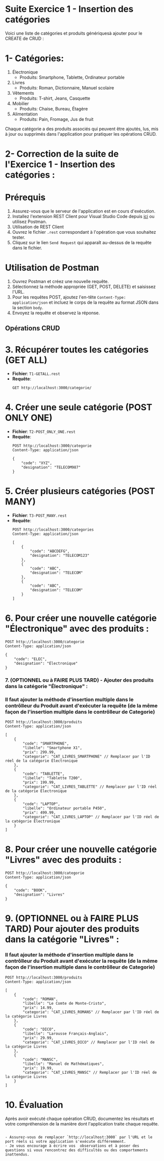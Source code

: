 # Suite Exercice 1 - Insertion des catégories 

Voici une liste de catégories et produits génériquesà ajouter pour le CREATE de CRUD :

# 1- Catégories:

1. Électronique
   - Produits: Smartphone, Tablette, Ordinateur portable
2. Livres
   - Produits: Roman, Dictionnaire, Manuel scolaire
3. Vêtements
   - Produits: T-shirt, Jeans, Casquette
4. Mobilier
   - Produits: Chaise, Bureau, Étagère
5. Alimentation
   - Produits: Pain, Fromage, Jus de fruit

Chaque catégorie a des produits associés qui peuvent être ajoutés, lus, mis à jour ou supprimés dans l'application pour pratiquer les opérations CRUD.


# 2- Correction de la suite de l'Exercice 1 - Insertion des catégories : 

# Prérequis

1. Assurez-vous que le serveur de l'application est en cours d'exécution.
2. Installez l'extension REST Client pour Visual Studio Code depuis [ici](https://marketplace.visualstudio.com/items?itemName=humao.rest-client) ou utilisez Postman.
3. Utilisation de REST Client
4. Ouvrez le fichier `.rest` correspondant à l'opération que vous souhaitez tester.
5. Cliquez sur le lien `Send Request` qui apparaît au-dessus de la requête dans le fichier.

# Utilisation de Postman

1. Ouvrez Postman et créez une nouvelle requête.
2. Sélectionnez la méthode appropriée (GET, POST, DELETE) et saisissez l'URL.
3. Pour les requêtes POST, ajoutez l'en-tête `Content-Type: application/json` et incluez le corps de la requête au format JSON dans la section `body`.
4. Envoyez la requête et observez la réponse.


## Opérations CRUD

# 3. Récupérer toutes les catégories (GET ALL)

- **Fichier**: `T1-GETALL.rest`
- **Requête**:
  ```http
  GET http://localhost:3000/categorie/
  ```

# 4. Créer une seule catégorie (POST ONLY ONE)

- **Fichier**: `T2-POST_ONLY_ONE.rest`
- **Requête**:
  ```http
  POST http://localhost:3000/categorie
  Content-Type: application/json

  {
      "code": "XYZ",
      "designation": "TELECOM987"
  }
  ```

# 5. Créer plusieurs catégories (POST MANY)

- **Fichier**: `T3-POST_MANY.rest`
- **Requête**:
  ```http
  POST http://localhost:3000/categories
  Content-Type: application/json

  [
      {
          "code": "ABCDEFG",
          "designation": "TELECOM123"
      },
      {
          "code": "ABC",
          "designation": "TELECOM"
      },
      {
          "code": "ABC",
          "designation": "TELECOM"
      }
  ]
  ```


# 6. Pour créer une nouvelle catégorie "Électronique" avec des produits :

```http
POST http://localhost:3000/categorie
Content-Type: application/json

{
    "code": "ELEC",
    "designation": "Électronique"
}
```

### 7. (OPTIONNEL ou à FAIRE PLUS TARD) - Ajouter des produits dans la catégorie "Électronique" :
### Il faut ajouter la méthode d'insertion multiple dans le contrôlleur du Produit avant d'exécuter la requête (de la même façon de l'insertion multiple dans le contrôlleur de Categorie)
```http
POST http://localhost:3000/produits
Content-Type: application/json

[
    {
        "code": "SMARTPHONE",
        "libelle": "Smartphone X1",
        "prix": 299.99,
        "categorie": "CAT_LIVRES_SMARTPHONE" // Remplacer par l'ID réel de la catégorie Électronique
    },
    {
        "code": "TABLETTE",
        "libelle": "Tablette T200",
        "prix": 199.99,
        "categorie": "CAT_LIVRES_TABLETTE" // Remplacer par l'ID réel de la catégorie Électronique
    },
    {
        "code": "LAPTOP",
        "libelle": "Ordinateur portable P450",
        "prix": 499.99,
        "categorie": "CAT_LIVRES_LAPTOP" // Remplacer par l'ID réel de la catégorie Électronique
    }
]
```

# 8. Pour créer une nouvelle catégorie "Livres" avec des produits :

```http
POST http://localhost:3000/categorie
Content-Type: application/json

{
    "code": "BOOK",
    "designation": "Livres"
}
```

# 9. (OPTIONNEL ou à FAIRE PLUS TARD) Pour ajouter des produits dans la catégorie "Livres" :

### Il faut ajouter la méthode d'insertion multiple dans le contrôlleur du Produit avant d'exécuter la requête (de la même façon de l'insertion multiple dans le contrôlleur de Categorie)

```http
POST http://localhost:3000/produits
Content-Type: application/json

[
    {
        "code": "ROMAN",
        "libelle": "Le Comte de Monte-Cristo",
        "prix": 14.99,
        "categorie": "CAT_LIVRES_ROMANS" // Remplacer par l'ID réel de la catégorie Livres
    },
    {
        "code": "DICO",
        "libelle": "Larousse Français-Anglais",
        "prix": 29.99,
        "categorie": "CAT_LIVRES_DICO" // Remplacer par l'ID réel de la catégorie Livres
    },
    {
        "code": "MANSC",
        "libelle": "Manuel de Mathématiques",
        "prix": 19.99,
        "categorie": "CAT_LIVRES_MANSC" // Remplacer par l'ID réel de la catégorie Livres
    }
]
```

# 10. Évaluation

Après avoir exécuté chaque opération CRUD, documentez les résultats et votre compréhension de la manière dont l'application traite chaque requête.
```

- Assurez-vous de remplacer `http://localhost:3000` par l'URL et le port réels si votre application s'exécute différemment.
- Je vous encourage à écrire vos  observations et à poser des questions si vous rencontrez des difficultés ou des comportements inattendus.
